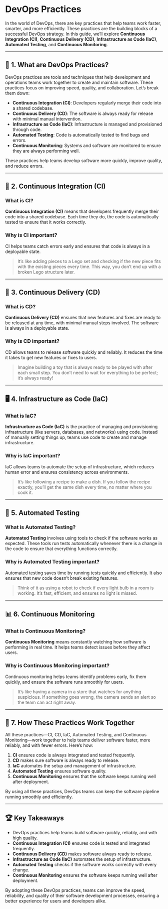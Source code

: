 # DevOps Practices

In the world of DevOps, there are key practices that help teams work faster, smarter, and more efficiently. These practices are the building blocks of a successful DevOps strategy. In this guide, we’ll explore **Continuous Integration (CI)**, **Continuous Delivery (CD)**, **Infrastructure as Code (IaC)**, **Automated Testing**, and **Continuous Monitoring**.

---

## 🔧 1. What are DevOps Practices?

DevOps practices are tools and techniques that help development and operations teams work together to create and maintain software. These practices focus on improving speed, quality, and collaboration. Let’s break them down:

- **Continuous Integration (CI)**: Developers regularly merge their code into a shared codebase.
- **Continuous Delivery (CD)**: The software is always ready for release with minimal manual intervention.
- **Infrastructure as Code (IaC)**: Infrastructure is managed and provisioned through code.
- **Automated Testing**: Code is automatically tested to find bugs and errors.
- **Continuous Monitoring**: Systems and software are monitored to ensure they are always performing well.

These practices help teams develop software more quickly, improve quality, and reduce errors.

---

## 🚀 2. Continuous Integration (CI)

### What is CI?

**Continuous Integration (CI)** means that developers frequently merge their code into a shared codebase. Each time they do, the code is automatically tested to ensure that it works correctly.

### Why is CI important?

CI helps teams catch errors early and ensures that code is always in a deployable state.

> It’s like adding pieces to a Lego set and checking if the new piece fits with the existing pieces every time. This way, you don’t end up with a broken Lego structure later.

---

## 🚀 3. Continuous Delivery (CD)

### What is CD?

**Continuous Delivery (CD)** ensures that new features and fixes are ready to be released at any time, with minimal manual steps involved. The software is always in a deployable state.

### Why is CD important?

CD allows teams to release software quickly and reliably. It reduces the time it takes to get new features or fixes to users.

> Imagine building a toy that is always ready to be played with after each small step. You don’t need to wait for everything to be perfect; it’s always ready!

---

## 🖥️ 4. Infrastructure as Code (IaC)

### What is IaC?

**Infrastructure as Code (IaC)** is the practice of managing and provisioning infrastructure (like servers, databases, and networks) using code. Instead of manually setting things up, teams use code to create and manage infrastructure.

### Why is IaC important?

IaC allows teams to automate the setup of infrastructure, which reduces human error and ensures consistency across environments.

> It’s like following a recipe to make a dish. If you follow the recipe exactly, you’ll get the same dish every time, no matter where you cook it.

---

## 🧪 5. Automated Testing

### What is Automated Testing?

**Automated Testing** involves using tools to check if the software works as expected. These tools run tests automatically whenever there is a change in the code to ensure that everything functions correctly.

### Why is Automated Testing important?

Automated testing saves time by running tests quickly and efficiently. It also ensures that new code doesn’t break existing features.

> Think of it as using a robot to check if every light bulb in a room is working. It’s fast, efficient, and ensures no light is missed.

---

## 📊 6. Continuous Monitoring

### What is Continuous Monitoring?

**Continuous Monitoring** means constantly watching how software is performing in real time. It helps teams detect issues before they affect users.

### Why is Continuous Monitoring important?

Continuous monitoring helps teams identify problems early, fix them quickly, and ensure the software runs smoothly for users.

> It’s like having a camera in a store that watches for anything suspicious. If something goes wrong, the camera sends an alert so the team can act right away.

---

## 🌟 7. How These Practices Work Together

All these practices—CI, CD, IaC, Automated Testing, and Continuous Monitoring—work together to help teams deliver software faster, more reliably, and with fewer errors. Here’s how:

1. **CI** ensures code is always integrated and tested frequently.
2. **CD** makes sure software is always ready to release.
3. **IaC** automates the setup and management of infrastructure.
4. **Automated Testing** ensures software quality.
5. **Continuous Monitoring** ensures that the software keeps running well after deployment.

By using all these practices, DevOps teams can keep the software pipeline running smoothly and efficiently.

---

## 🏆 Key Takeaways

- DevOps practices help teams build software quickly, reliably, and with high quality.
- **Continuous Integration (CI)** ensures code is tested and integrated frequently.
- **Continuous Delivery (CD)** makes software always ready to release.
- **Infrastructure as Code (IaC)** automates the setup of infrastructure.
- **Automated Testing** checks if the software works correctly with every change.
- **Continuous Monitoring** ensures the software keeps running well after deployment.

By adopting these DevOps practices, teams can improve the speed, reliability, and quality of their software development processes, ensuring a better experience for users and developers alike.
